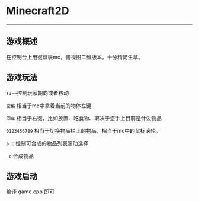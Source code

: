 # Minecraft2D

---

## 游戏概述

在控制台上用键盘玩mc，俯视图二维版本。十分精简生草。

## 游戏玩法

`↑↓←→`控制玩家朝向或者移动

`空格` 相当于mc中拿着当前的物体左键

`回车` 相当于右键，比如放置、吃食物、取决于您手上目前是什么物品

`0123456789` 相当于切换物品栏上的物品，相当于mc中的鼠标滚轮。

`a c` 控制可合成的物品列表滚动选择

` c` 合成物品

## 游戏启动

编译 game.cpp 即可










